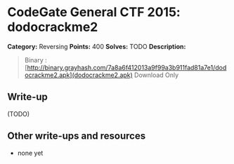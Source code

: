 # CodeGate General CTF 2015: dodocrackme2

**Category:** Reversing
**Points:** 400
**Solves:** TODO
**Description:** 

> Binary : [http://binary.grayhash.com/7a8a6f412013a9f99a3b911fad81a7e1/dodocrackme2.apk](dodocrackme2.apk)
> Download Only

## Write-up

(TODO)

## Other write-ups and resources

* none yet